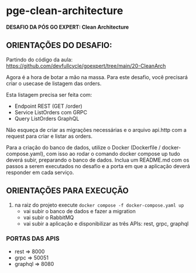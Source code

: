 
# pge-clean-architecture

**DESAFIO DA PÓS GO EXPERT: Clean Architecture**

## ORIENTAÇÕES DO DESAFIO:

Partindo do código da aula: https://github.com/devfullcycle/goexpert/tree/main/20-CleanArch

Agora é a hora de botar a mão na massa. Para este desafio, você precisará criar o usecase de listagem das orders.

Esta listagem precisa ser feita com:
- Endpoint REST (GET /order)
- Service ListOrders com GRPC
- Query ListOrders GraphQL

Não esqueça de criar as migrações necessárias e o arquivo api.http com a request para criar e listar as orders.

Para a criação do banco de dados, utilize o Docker (Dockerfile / docker-compose.yaml), com isso ao rodar o comando docker compose up tudo deverá subir, preparando o banco de dados.
Inclua um README.md com os passos a serem executados no desafio e a porta em que a aplicação deverá responder em cada serviço.

## ORIENTAÇÕES PARA EXECUÇÃO

1. na raiz do projeto execute `docker compose -f docker-compose.yaml up`
    - vai subir o banco de dados e fazer a migration
    - vai subir o RabbitMQ
    - vai subir a aplicação e disponibilizar as três APIs: rest, grpc, graphql

### PORTAS DAS APIS

- rest => 8000
- grpc => 50051
- graphql => 8080

